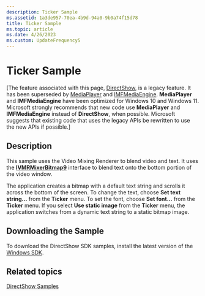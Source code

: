```yaml
---
description: Ticker Sample
ms.assetid: 1a3de957-70ea-4b9d-94a0-9b0a74f15d78
title: Ticker Sample
ms.topic: article
ms.date: 4/26/2023
ms.custom: UpdateFrequency5
---
```


# Ticker Sample

\[The feature associated with this page, [DirectShow](/windows/win32/directshow/directshow), is a legacy feature. It has been superseded by [MediaPlayer](/uwp/api/Windows.Media.Playback.MediaPlayer) and [IMFMediaEngine](/windows/win32/api/mfmediaengine/nn-mfmediaengine-imfmediaengine). **MediaPlayer** and **IMFMediaEngine** have been optimized for Windows 10 and Windows 11. Microsoft strongly recommends that new code use **MediaPlayer** and **IMFMediaEngine** instead of **DirectShow**, when possible. Microsoft suggests that existing code that uses the legacy APIs be rewritten to use the new APIs if possible.\]

## Description

This sample uses the Video Mixing Renderer to blend video and text. It uses the [**IVMRMixerBitmap9**](/previous-versions/windows/desktop/api/Vmr9/nn-vmr9-ivmrmixerbitmap9) interface to blend text onto the bottom portion of the video window.

The application creates a bitmap with a default text string and scrolls it across the bottom of the screen. To change the text, choose **Set text string...** from the **Ticker** menu. To set the font, choose **Set font...** from the **Ticker** menu. If you select **Use static image** from the **Ticker** menu, the application switches from a dynamic text string to a static bitmap image.

## Downloading the Sample

To download the DirectShow SDK samples, install the latest version of the [Windows SDK](https://msdn.microsoft.com/windowsvista/bb980924.aspx).

## Related topics

<dl> <dt>

[DirectShow Samples](directshow-samples.md)
</dt> </dl>

 

 



